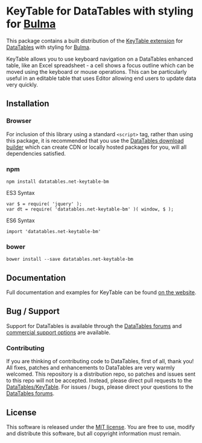 # KeyTable for DataTables with styling for [Bulma](https://bulma.io/)

This package contains a built distribution of the [KeyTable extension](https://datatables.net/extensions/KeyTable) for [DataTables](https://datatables.net/) with styling for [Bulma](https://bulma.io/).

KeyTable allows you to use keyboard navigation on a DataTables enhanced table, like an Excel spreadsheet - a cell shows a focus outline which can be moved using the keyboard or mouse operations. This can be particularly useful in an editable table that uses Editor allowing end users to update data very quickly.


## Installation

### Browser

For inclusion of this library using a standard `<script>` tag, rather than using this package, it is recommended that you use the [DataTables download builder](//datatables.net/download) which can create CDN or locally hosted packages for you, will all dependencies satisfied.

### npm

```
npm install datatables.net-keytable-bm
```

ES3 Syntax
```
var $ = require( 'jquery' );
var dt = require( 'datatables.net-keytable-bm' )( window, $ );
```

ES6 Syntax
```
import 'datatables.net-keytable-bm'
```

### bower

```
bower install --save datatables.net-keytable-bm
```



## Documentation

Full documentation and examples for KeyTable can be found [on the website](https://datatables.net/extensions/keytable).


## Bug / Support

Support for DataTables is available through the [DataTables forums](//datatables.net/forums) and [commercial support options](//datatables.net/support) are available.


### Contributing

If you are thinking of contributing code to DataTables, first of all, thank you! All fixes, patches and enhancements to DataTables are very warmly welcomed. This repository is a distribution repo, so patches and issues sent to this repo will not be accepted. Instead, please direct pull requests to the [DataTables/KeyTable](http://github.com/DataTables/KeyTable). For issues / bugs, please direct your questions to the [DataTables forums](//datatables.net/forums).


## License

This software is released under the [MIT license](//datatables.net/license). You are free to use, modify and distribute this software, but all copyright information must remain.

